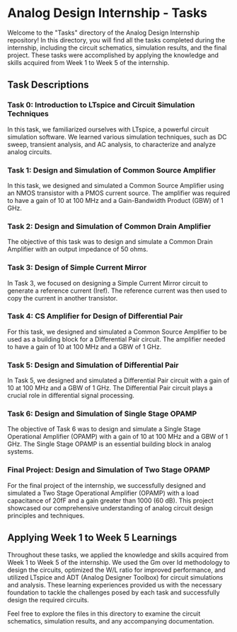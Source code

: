 # Analog Design Internship - Tasks

Welcome to the "Tasks" directory of the Analog Design Internship repository! In this directory, you will find all the tasks completed during the internship, including the circuit schematics, simulation results, and the final project. These tasks were accomplished by applying the knowledge and skills acquired from Week 1 to Week 5 of the internship.

## Task Descriptions

### Task 0: Introduction to LTspice and Circuit Simulation Techniques
In this task, we familiarized ourselves with LTspice, a powerful circuit simulation software. We learned various simulation techniques, such as DC sweep, transient analysis, and AC analysis, to characterize and analyze analog circuits.

### Task 1: Design and Simulation of Common Source Amplifier
In this task, we designed and simulated a Common Source Amplifier using an NMOS transistor with a PMOS current source. The amplifier was required to have a gain of 10 at 100 MHz and a Gain-Bandwidth Product (GBW) of 1 GHz.

### Task 2: Design and Simulation of Common Drain Amplifier
The objective of this task was to design and simulate a Common Drain Amplifier with an output impedance of 50 ohms.

### Task 3: Design of Simple Current Mirror
In Task 3, we focused on designing a Simple Current Mirror circuit to generate a reference current (Iref). The reference current was then used to copy the current in another transistor.

### Task 4: CS Amplifier for Design of Differential Pair
For this task, we designed and simulated a Common Source Amplifier to be used as a building block for a Differential Pair circuit. The amplifier needed to have a gain of 10 at 100 MHz and a GBW of 1 GHz.

### Task 5: Design and Simulation of Differential Pair
In Task 5, we designed and simulated a Differential Pair circuit with a gain of 10 at 100 MHz and a GBW of 1 GHz. The Differential Pair circuit plays a crucial role in differential signal processing.

### Task 6: Design and Simulation of Single Stage OPAMP
The objective of Task 6 was to design and simulate a Single Stage Operational Amplifier (OPAMP) with a gain of 10 at 100 MHz and a GBW of 1 GHz. The Single Stage OPAMP is an essential building block in analog systems.

### Final Project: Design and Simulation of Two Stage OPAMP
For the final project of the internship, we successfully designed and simulated a Two Stage Operational Amplifier (OPAMP) with a load capacitance of 20fF and a gain greater than 1000 (60 dB). This project showcased our comprehensive understanding of analog circuit design principles and techniques.

## Applying Week 1 to Week 5 Learnings
Throughout these tasks, we applied the knowledge and skills acquired from Week 1 to Week 5 of the internship. We used the Gm over Id methodology to design the circuits, optimized the W/L ratio for improved performance, and utilized LTspice and ADT (Analog Designer Toolbox) for circuit simulations and analysis. These learning experiences provided us with the necessary foundation to tackle the challenges posed by each task and successfully design the required circuits.

Feel free to explore the files in this directory to examine the circuit schematics, simulation results, and any accompanying documentation.
